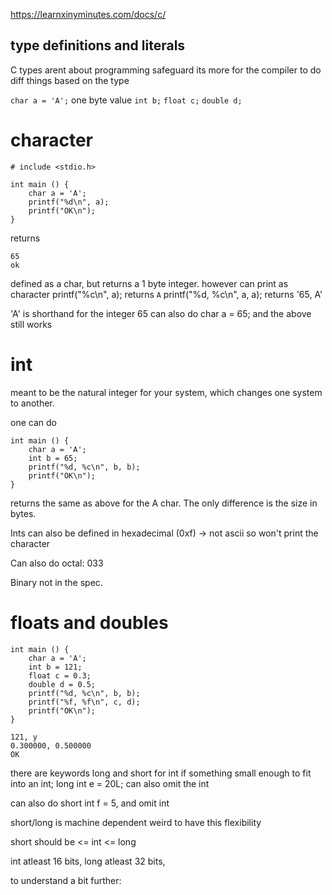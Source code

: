 https://learnxinyminutes.com/docs/c/

## type definitions and literals

C types arent about programming safeguard
its more for the compiler to do diff things based on the type

`char a = 'A';` one byte value
`int b;`
`float c;`
`double d;`

# character

```
# include <stdio.h>

int main () {
    char a = 'A';
    printf("%d\n", a);
    printf("OK\n");
}
```

returns

```
65
ok
```

defined as a char, but returns a 1 byte integer.
however can print as character
printf("%c\n", a); returns `A`
printf("%d, %c\n", a, a); returns '65, A'

'A' is shorthand for the integer 65
can also do char a = 65; and the above still works

# int

meant to be the natural integer for your system, which changes one system to another.

one can do

```
int main () {
    char a = 'A';
    int b = 65;
    printf("%d, %c\n", b, b);
    printf("OK\n");
}
```

returns the same as above for the A char. The only difference is the size in bytes.

Ints can also be defined in hexadecimal (0xf) -> not ascii so won't print the character

Can also do octal: 033

Binary not in the spec.

# floats and doubles

```
int main () {
    char a = 'A';
    int b = 121;
    float c = 0.3;
    double d = 0.5;
    printf("%d, %c\n", b, b);
    printf("%f, %f\n", c, d);
    printf("OK\n");
}
```

```
121, y
0.300000, 0.500000
OK
```

there are keywords long and short for int
if something small enough to fit into an int;
long int e = 20L;
can also omit the int

can also do short int f = 5, and omit int

short/long is machine dependent
weird to have this flexibility

short should be <= int <= long

int atleast 16 bits, long atleast 32 bits,

to understand a bit further:
